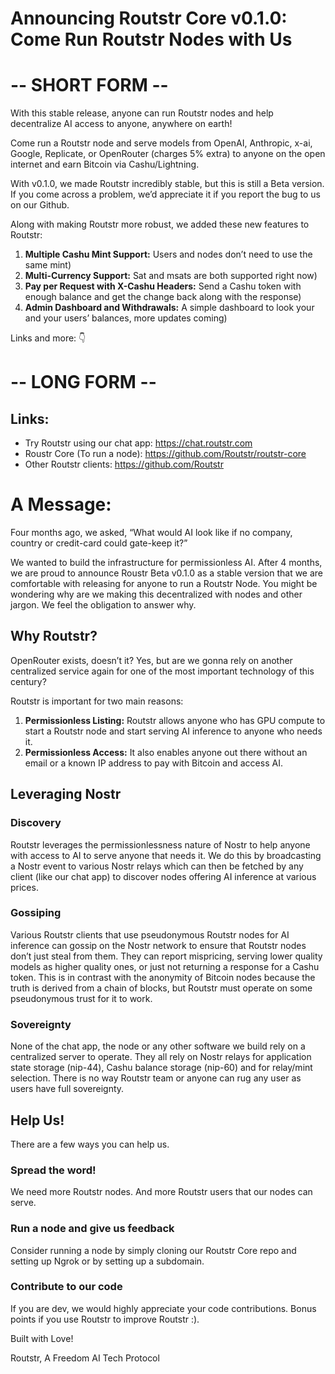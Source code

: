 # Announcing Routstr Core v0.1.0: Come Run Routstr Nodes with Us
# -- SHORT FORM --

With this stable release, anyone can run Routstr nodes and help decentralize AI access to anyone, anywhere on earth!

Come run a Routstr node and serve models from OpenAI, Anthropic, x-ai, Google, Replicate, or OpenRouter (charges 5% extra) to anyone on the open internet and earn Bitcoin via Cashu/Lightning. 

With v0.1.0, we made Routstr incredibly stable, but this is still a Beta version. If you come across a problem, we’d appreciate it if you report the bug to us on our Github. 

Along with making Routstr more robust, we added these new features to Routstr: 
1. **Multiple Cashu Mint Support:** Users and nodes don’t need to use the same mint)
2. **Multi-Currency Support:** Sat and msats are both supported right now)
3. **Pay per Request with X-Cashu Headers:** Send a Cashu token with enough balance and get the change back along with the response)
4. **Admin Dashboard and Withdrawals:** A simple dashboard to look your and your users’ balances, more updates coming)

Links and more: 👇️ 

# -- LONG FORM -- 
## Links: 
- Try Routstr using our chat app: https://chat.routstr.com
- Roustr Core (To run a node): https://github.com/Routstr/routstr-core
- Other Routstr clients: https://github.com/Routstr

# A Message: 
Four months ago, we asked, “What would AI look like if no company, country or credit-card could gate-keep it?”

We wanted to build the infrastructure for permissionless AI. After 4 months, we are proud to announce Roustr Beta v0.1.0 as a stable version that we are comfortable with releasing for anyone to run a Routstr Node. You might be wondering why are we making this decentralized with nodes and other jargon. We feel the obligation to answer why. 

## Why Routstr? 
OpenRouter exists, doesn’t it? Yes, but are we gonna rely on another centralized service again for one of the most important technology of this century? 

Routstr is important for two main reasons: 
1. **Permissionless Listing:** Routstr allows anyone who has GPU compute to start a Routstr node and start serving AI inference to anyone who needs it. 
2. **Permissionless Access:** It also enables anyone out there without an email or a known IP address to pay with Bitcoin and access AI. 

## Leveraging Nostr
### Discovery
Routstr leverages the permissionlessness nature of Nostr to help anyone with access to AI to serve anyone that needs it. We do this by broadcasting a Nostr event to various Nostr relays which can then be fetched by any client (like our chat app) to discover nodes offering AI inference at various prices. 

### Gossiping
Various Routstr clients that use pseudonymous Routstr nodes for AI inference can gossip on the Nostr network to ensure that Routstr nodes don’t just steal from them. They can report mispricing, serving lower quality models as higher quality ones, or just not returning a response for a Cashu token. This is in contrast with the anonymity of Bitcoin nodes because the truth is derived from a chain of blocks, but Routstr must operate on some pseudonymous trust for it to work. 

### Sovereignty
None of the chat app, the node or any other software we build rely on a centralized server to operate. They all rely on Nostr relays for application state storage (nip-44), Cashu balance storage (nip-60) and for relay/mint selection. There is no way Routstr team or anyone can rug any user as users have full sovereignty. 

## Help Us!
There are a few ways you can help us. 

### Spread the word!
We need more Routstr nodes. And more Routstr users that our nodes can serve. 

### Run a node and give us feedback
Consider running a node by simply cloning our Routstr Core repo and setting up Ngrok or by setting up a subdomain. 

### Contribute to our code
If you are dev, we would highly appreciate your code contributions. Bonus points if you use Routstr to improve Routstr :). 

Built with Love! 

Routstr, A Freedom AI Tech Protocol
